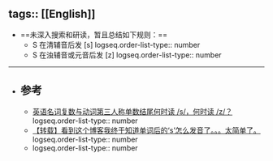 tags:: [[English]]
---

- ==未深入搜索和研读，暂且总结如下规则：==
	- S 在清辅音后发 [s]
	  logseq.order-list-type:: number
	- S 在浊辅音或元音后发 [z]
	  logseq.order-list-type:: number
- ---
- ## 参考
	- [英语名词复数与动词第三人称单数结尾何时读 /s/，何时读 /z/？](https://www.zhihu.com/question/40647753/answer/87659389)
	  logseq.order-list-type:: number
	- [【转载】看到这个博客我终于知道单词后的‘s’怎么发音了。。。太简单了。](https://www.cnblogs.com/jyzhao/articles/4166424.html)
	  logseq.order-list-type:: number
	- logseq.order-list-type:: number